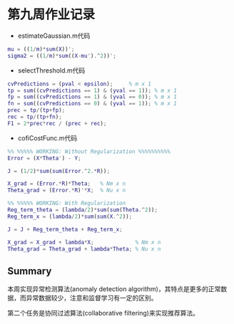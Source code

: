 # 第九周作业记录

* estimateGaussian.m代码

```MATLAB
mu = ((1/m)*sum(X))';
sigma2 = ((1/m)*sum((X-mu').^2))';
```

* selectThreshold.m代码

```MATLAB
cvPredictions = (pval < epsilon);     % m x 1
tp = sum((cvPredictions == 1) & (yval == 1)); % m x 1
fp = sum((cvPredictions == 1) & (yval == 0)); % m x 1
fn = sum((cvPredictions == 0) & (yval == 1)); % m x 1
prec = tp/(tp+fp);
rec = tp/(tp+fn);
F1 = 2*prec*rec / (prec + rec);
```

* cofiCostFunc.m代码

```MATLAB
%% %%%%% WORKING: Without Regularization %%%%%%%%%%
Error = (X*Theta') - Y;

J = (1/2)*sum(sum(Error.^2.*R));

X_grad = (Error.*R)*Theta;   % Nm x n
Theta_grad = (Error.*R)'*X;  % Nu x n

%% %%%%% WORKING: With Regularization
Reg_term_theta = (lambda/2)*sum(sum(Theta.^2));
Reg_term_x = (lambda/2)*sum(sum(X.^2));

J = J + Reg_term_theta + Reg_term_x;

X_grad = X_grad + lambda*X;             % Nm x n
Theta_grad = Theta_grad + lambda*Theta; % Nu x n
```

## Summary

本周实现异常检测算法(anomaly detection algorithm)，其特点是更多的正常数据，而异常数据较少，注意和监督学习有一定的区别。

第二个任务是协同过滤算法(collaborative filtering)来实现推荐算法。
